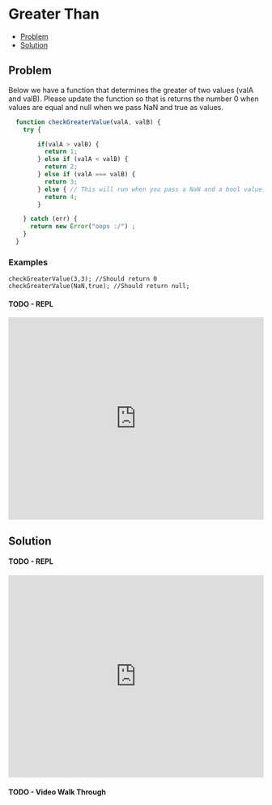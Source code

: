 # Greater Than


- [Problem](#problem)
- [Solution](#solution)
## <a name="problem"></a> Problem
Below we have a function that determines the greater of two values (valA and valB). 
Please update the function so that is returns the number 0 when values are equal and null when we pass NaN and true as values.

```javascript
  function checkGreaterValue(valA, valB) {
    try {

        if(valA > valB) {
          return 1;
        } else if (valA < valB) {
          return 2;
        } else if (valA === valB) {
          return 3;
        } else { // This will run when you pass a NaN and a bool value. :)
          return 4;
        }

    } catch (err) {
      return new Error("oops :/") ;
    }
  }
```

### Examples
```
checkGreaterValue(3,3); //Should return 0
checkGreaterValue(NaN,true); //Should return null;

```

#### TODO - REPL

<iframe height="400px" width="100%" src="https://repl.it/@ricklopez/001-greater-than-question?lite=true" scrolling="no" frameborder="no" allowtransparency="true" allowfullscreen="true" sandbox="allow-forms allow-pointer-lock allow-popups allow-same-origin allow-scripts allow-modals"></iframe>


## <a name="solution"></a> Solution

#### TODO - REPL
<iframe height="400px" width="100%" src="https://repl.it/@ricklopez/001-greater-than-solution?lite=true" scrolling="no" frameborder="no" allowtransparency="true" allowfullscreen="true" sandbox="allow-forms allow-pointer-lock allow-popups allow-same-origin allow-scripts allow-modals"></iframe>

#### TODO - Video Walk Through


